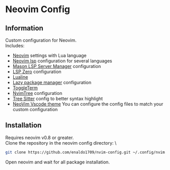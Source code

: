 # Neovim Config

## Information
Custom configuration for Neovim.\
Includes:
- [Neovim](https://github.com/neovim/neovim) settings with Lua language
- [Neovim lsp](https://github.com/neovim/nvim-lspconfig) configuration for several languages
- [Mason LSP Server Manager](https://github.com/williamboman/mason.nvim) configuration
- [LSP Zero](https://github.com/VonHeikemen/lsp-zero.nvim) configuration
- [Lualine](https://github.com/nvim-lualine/lualine.nvim)
- [Lazy package manager](https://github.com/folke/lazy.nvim) configuration
- [ToggleTerm](https://github.com/akinsho/toggleterm.nvim)
- [NvimTree](https://github.com/nvim-tree/nvim-tree.lua) configuration
- [Tree Sitter](https://github.com/nvim-treesitter/nvim-treesitter) config to better syntax highlight
- [NeoVim Vscode theme](https://github.com/Mofiqul/vscode.nvim)
You can configure the config files to match your custom configuration

## Installation
Requires neovim v0.8 or greater. \
Clone the repository in the neovim config directory: \
```bash
git clone https://github.com/enaldo1709/nvim-config.git ~/.config/nvim
```
Open neovim and wait for all package installation.

